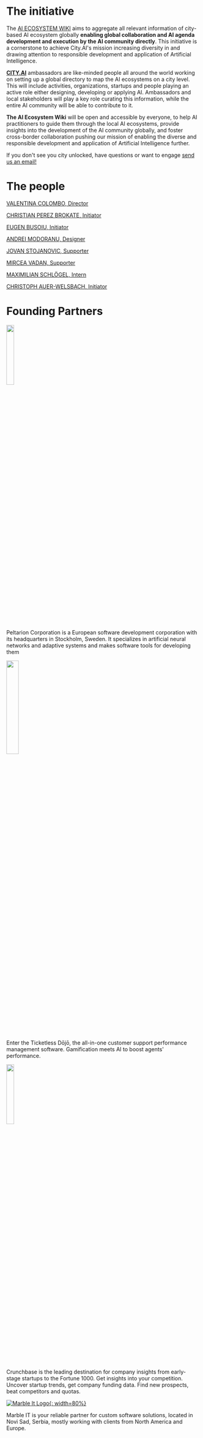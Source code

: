 # The initiative
<div class=aboutSection >

<p>The <a href="https://aiwiki.co/">AI ECOSYSTEM WIKI</a> aims to aggregate all relevant information of city-based AI ecosystem globally <strong>enabling global collaboration and AI agenda development and execution by the AI community directly</strong>. This initiative is a cornerstone to achieve City.AI's mission increasing diversity in and drawing attention to responsible development and application of Artificial Intelligence.</p>

<p><strong><a href="https://city.ai/">CITY.AI</a></strong> ambassadors are like-minded people all around the world working on setting up a global directory to map the AI ecosystems on a city level. This will include activities, organizations, startups and people playing an active role either designing, developing or applying AI. Ambassadors and local stakeholders will play a key role curating this information, while the entire AI community will be able to contribute to it.</p>

<p><strong>The AI Ecosystem Wiki</strong> will be open and accessible by everyone, to help AI practitioners to guide them through the local AI ecosystems, provide insights into the development of the AI community globally, and foster cross-border collaboration pushing our mission of enabling the diverse and responsible development and application of Artificial Intelligence further.</p>

<p>If you don't see you city unlocked, have questions or want to engage <a href="mailto:aiwiki@city.ai">send us an email!</a></p>

</div>

# The people




<div class=aboutPeople>

[VALENTINA COLOMBO, Director](https://www.linkedin.com/in/colombovalentina/)


[CHRISTIAN PEREZ BROKATE, Initiator](https://www.linkedin.com/in/cristianperezbrokate/)


[EUGEN BUSOIU, Initiator](https://www.linkedin.com/in/eugenbusoiu/)


[ANDREI MODORANU, Designer](https://www.linkedin.com/in/andrei-modoranu/)


[JOVAN STOJANOVIC, Supporter](https://www.linkedin.com/in/jovan-stojanovic-3700165b/)


[MIRCEA VADAN, Supporter](https://www.linkedin.com/in/mirceavadan/)


[MAXIMILIAN SCHLÖGEL, Intern](https://www.linkedin.com/in/maximilian-schl%C3%B6gel-5a72a5156/)


[CHRISTOPH AUER-WELSBACH, Initiator](https://nl.linkedin.com/in/christophauerwelsbach)

</div>

# Founding Partners

<div class=aboutPartners>

<a href="https://peltarion.com/"><img src="/images/peltarion_logotype_horizontal_red.png" style="width:20%;"/></a> 

Peltarion Corporation is a European software development corporation with its headquarters in Stockholm, Sweden. It specializes in artificial neural networks and adaptive systems and makes software tools for developing them


<a href="https://ticketless.ai/"><img src="/images/Ticketless_logo.png" style="width:25%;"/></a>

Enter the Ticketless Dōjō, the all-in-one customer support performance management software. Gamification meets AI to boost agents' performance. 


<a href="https://crunchbase.com/"><img src="/uploads/crunchbase-logo-aiwiki.png" style="width:20%;"/></a>

Crunchbase is the leading destination for company insights from early-stage startups to the Fortune 1000. Get insights into your competition. Uncover startup trends, get company funding data. Find new prospects, beat competitors and quotas.


<a href="https://marbleit.rs/">![Marble It Logo](/uploads/imgpsh-fullsize-anim.png "Marble It Logo"){: width=80%}</a>

Marble IT is your reliable partner for custom software solutions, located in Novi Sad, Serbia, mostly working with clients from North America and Europe.

</div>